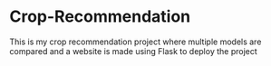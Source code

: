# Crop-Recommendation

This is my crop recommendation project where multiple models are compared and a website is made using Flask to deploy the project
